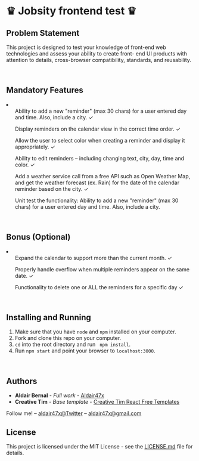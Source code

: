 <h1>♛ Jobsity frontend test ♛ </h1>

<h2>Problem Statement</h2>

<p>
This project is designed to test your knowledge of front-end web technologies and assess your
ability to create front- end UI products with attention to details, cross-browser compatibility,
standards, and reusability.
</p>

<br>

<h2>Mandatory Features</h2>
<li>

<ul>
Ability to add a new "reminder" (max 30 chars) for a user entered day and time. Also,
include a city. ✓
</ul>

<ul>
Display reminders on the calendar view in the correct time order. ✓
</ul>

<ul>
Allow the user to select color when creating a reminder and display it appropriately. ✓
</ul>

<ul>
Ability to edit reminders – including changing text, city, day, time and color. ✓
</ul>

<ul>
Add a weather service call from a free API such as Open Weather Map, and get the
weather forecast (ex. Rain) for the date of the calendar reminder based on the city. ✓
</ul>

<ul>
Unit test the functionality: Ability to add a new "reminder" (max 30 chars) for a user
entered day and time. Also, include a city.
</ul>


</li>

<br>

<h2>Bonus (Optional)</h2>
<li>

<ul>
Expand the calendar to support more than the current month. ✓
</ul>

<ul>
Properly handle overflow when multiple reminders appear on the same date. ✓
</ul>

<ul>
Functionality to delete one or ALL the reminders for a specific day ✓
</ul>


</li>

<br>

## Installing and Running

1. Make sure that you have `node` and `npm` installed on your computer.
2. Fork and clone this repo on your computer.
3. `cd` into the root directory and run ` npm install`.
4. Run `npm start` and point your browser to `localhost:3000`.


<br>

## Authors

* **Aldair Bernal** - *Full work* - [Aldair47x](https://github.com/Aldair47x)
* **Creative Tim** - *Base template* - [Creative Tim React Free Templates](https://www.creative-tim.com/templates/react-free)

Follow me! – [aldair47x@Twitter](https://twitter.com/aldair47x) – aldair47x@gmail.com

## License

This project is licensed under the MIT License - see the [LICENSE.md](LICENSE.md) file for details.